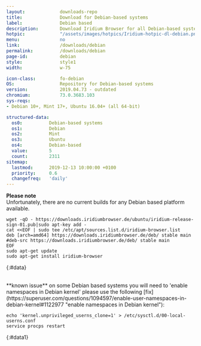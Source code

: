 ```yaml
---
layout:				downloads-repo
title:				Download for Debian-based systems
label:				Debian based
description:		Download Iridium Browser for all Debian-based systems. Install package from repository using the command line.
hotpic:				"/assets/images/hotpics/Iridium-hotpic-dl-debian.png"
menu:				no
link:				/downloads/debian
permalink:			/downloads/debian
page-id:			debian
style:				style1
width:				w-75

icon-class:			fo-debian
OS: 				Repository for Debian-based systems
version:			2019.04.73 - outdated
chromium:			73.0.3683.103
sys-reqs:
- Debian 10+, Mint 17+, Ubuntu 16.04+ (all 64-bit)	

structured-data:
  os0:			Debian-based systems
  os1:			Debian
  os2:			Mint
  os3:			Ubuntu
  os4:			Debian-based
  value:		5
  count:		2311
sitemap:
  lastmod:		2019-12-13 10:00:00 +0100
  priority:		0.6
  changefreq:	'daily'
---
```

__Please note__    
Unfortunately, there are no current builds for any Debian based platform available.

	wget -qO - https://downloads.iridiumbrowser.de/ubuntu/iridium-release-sign-01.pub|sudo apt-key add -
	cat <<EOF | sudo tee /etc/apt/sources.list.d/iridium-browser.list
	deb [arch=amd64] https://downloads.iridiumbrowser.de/deb/ stable main
	#deb-src https://downloads.iridiumbrowser.de/deb/ stable main
	EOF
	sudo apt-get update
	sudo apt-get install iridium-browser
{:#data}

<br/>
<span class="align-center">
<span class="fa fa-exclamation-circle"></span> **known issue**    
on some Debian based systems you will need to 'enable namespaces in Debian kernel'    
please use the following [fix](https://superuser.com/questions/1094597/enable-user-namespaces-in-debian-kernel#1122977 "enable namespaces in Debian kernel"):   
</span>

	echo 'kernel.unprivileged_userns_clone=1' > /etc/sysctl.d/00-local-userns.conf
	service procps restart
{:#data1}

